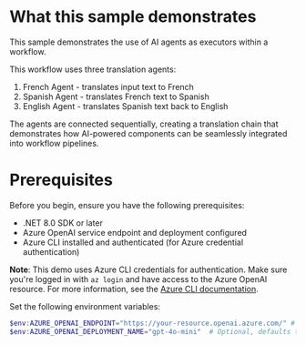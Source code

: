 # What this sample demonstrates

This sample demonstrates the use of AI agents as executors within a workflow.

This workflow uses three translation agents:
1. French Agent - translates input text to French
2. Spanish Agent - translates French text to Spanish
3. English Agent - translates Spanish text back to English

The agents are connected sequentially, creating a translation chain that demonstrates how AI-powered components can be seamlessly integrated into workflow pipelines.

# Prerequisites

Before you begin, ensure you have the following prerequisites:

- .NET 8.0 SDK or later
- Azure OpenAI service endpoint and deployment configured
- Azure CLI installed and authenticated (for Azure credential authentication)

**Note**: This demo uses Azure CLI credentials for authentication. Make sure you're logged in with `az login` and have access to the Azure OpenAI resource. For more information, see the [Azure CLI documentation](https://learn.microsoft.com/cli/azure/authenticate-azure-cli-interactively).

Set the following environment variables:

```powershell
$env:AZURE_OPENAI_ENDPOINT="https://your-resource.openai.azure.com/" # Replace with your Azure OpenAI resource endpoint
$env:AZURE_OPENAI_DEPLOYMENT_NAME="gpt-4o-mini"  # Optional, defaults to gpt-4o-mini